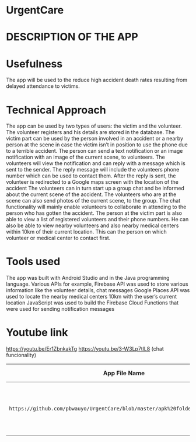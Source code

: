 # UrgentCare

# DESCRIPTION OF THE APP
# Usefulness
The app will be used to the reduce high accident death rates resulting from delayed attendance to victims.

# Technical Approach
The app can be used by two types of users: the victim and the volunteer.
The volunteer registers and his details are stored in the database. 
The victim part can be used by the person involved in an accident or a nearby person at the scene in case the victim isn’t in position to use the phone due to a terrible accident. The person can send a text notification or an image notification with an image of the current scene, to volunteers.
The volunteers will view the notification and can reply with a message which is sent to the sender. The reply message will include the volunteers phone number which can be used to contact them. After the reply is sent, the volunteer is redirected to a Google maps screen with the location of the accident
The volunteers can in turn start up a group chat and be informed about the current scene of the accident. The volunteers who are at the scene can also send photos of the current scene, to the group.
The chat functionality will mainly enable volunteers to collaborate in attending to the person who has gotten the accident.
The person at the victim part is also able to view a list of registered volunteers and their phone numbers. He can also be able to view nearby volunteers and also nearby medical centers within 10km of their current location. This can the person on which volunteer or medical center to contact first.

# Tools used
The app was built with Android Studio and in the Java programming language.
Various APIs for example, Firebase API was used to store various information like the volunteer details, chat messages
Google Places API was used to locate the nearby medical centers 10km with the user’s current location
JavaScript was used to build the Firebase Cloud Functions that were used for sending notification messages

# Youtube link
https://youtu.be/Er1ZbnkakTg
https://youtu.be/3-W3Lp7tlL8 (chat funcionality)

| App File Name|Team Name|Short Description|License|Country|Arthur's Link |
| ---          | ---     | ---             | ---   |---    | --- |
| `https://github.com/pbwauyo/UrgentCare/blob/master/apk%20folder/urgentcare.apk` |Muk geeks|App for attending to accident victims in the shortest time possible|MIT|Uganda|`https://github.com/pbwauyo` |



